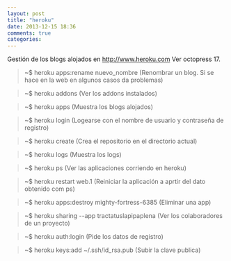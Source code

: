 ```yaml
---
layout: post
title: "heroku"
date: 2013-12-15 18:36
comments: true
categories: 
---
```

Gestión de los blogs alojados en <http://www.heroku.com> Ver octopress 17.

>~$ heroku apps:rename nuevo_nombre (Renombrar un blog. Si se hace en la web en algunos casos da problemas)

>~$ heroku addons (Ver los addons instalados)

>~$ heroku apps (Muestra los blogs alojados)

>~$ heroku login (Logearse con el nombre de usuario y contraseña de registro)

>~$ heroku create (Crea el repositorio en el directorio actual)

>~$ heroku logs (Muestra los logs)

>~$ heroku ps (Ver las aplicaciones corriendo en heroku)

>~$ heroku restart web.1 (Reiniciar la aplicación a aprtir del dato obtenido com ps)

>~$ heroku apps:destroy mighty-fortress-6385 (Eliminar una app)

>~$ heroku sharing --app tractatuslapipaplena (Ver los colaboradores de un proyecto)

>~$ heroku auth:login (Pide los datos de registro)

>~$ heroku keys:add ~/.ssh/id_rsa.pub (Subir la clave publica)

